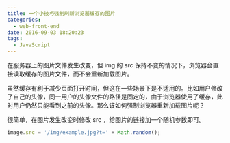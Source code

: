 ```yaml
---
title: 一个小技巧强制刷新浏览器缓存的图片
categories:
  - web-front-end
date: 2016-09-03 18:20:23
tags:
  - JavaScript
---
```


在服务器上的图片文件发生改变，但 img 的 src 保持不变的情况下，浏览器会直接读取缓存的图片文件，而不会重新加载图片。

虽然缓存有利于减少页面打开时间，但这在一些场景下是不适用的。比如用户修改了自己的头像，同一用户的头像文件的路径是固定的，由于浏览器使用了缓存，此时用户仍然只能看到之前的头像。那么该如何强制浏览器重新加载图片呢？

<!-- more -->

很简单，在图片发生改变时修改 src ，给图片的链接加一个随机参数即可。

``` js
image.src = '/img/example.jpg?t=' + Math.random();
```
